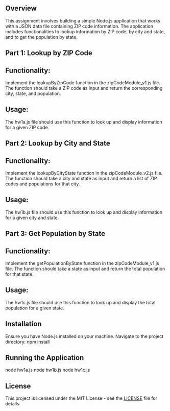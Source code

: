 ## Overview

This assignment involves building a simple Node.js application that works with a JSON data file containing ZIP code information. The application includes functionalities to lookup information by ZIP code, by city and state, and to get the population by state.

## Part 1: Lookup by ZIP Code
## Functionality:

Implement the lookupByZipCode function in the zipCodeModule_v1.js file.
The function should take a ZIP code as input and return the corresponding city, state, and population.

## Usage:

The hw1a.js file should use this function to look up and display information for a given ZIP code.

## Part 2: Lookup by City and State
## Functionality:

Implement the lookupByCityState function in the zipCodeModule_v2.js file.
The function should take a city and state as input and return a list of ZIP codes and populations for that city.

## Usage:

The hw1b.js file should use this function to look up and display information for a given city and state.

## Part 3: Get Population by State
## Functionality:

Implement the getPopulationByState function in the zipCodeModule_v1.js file.
The function should take a state as input and return the total population for that state.

## Usage:

The hw1c.js file should use this function to look up and display the total population for a given state.

## Installation

Ensure you have Node.js installed on your machine.
Navigate to the project directory: 
npm install

## Running the Application

node hw1a.js
node hw1b.js
node hw1c.js

## License

This project is licensed under the MIT License - see the [LICENSE](LICENSE.txt) file for details.
